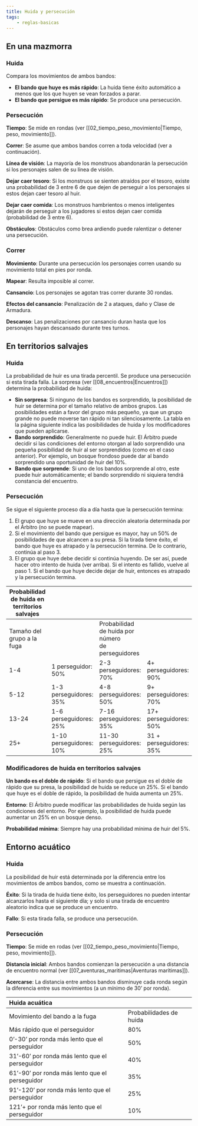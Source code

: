 ```yaml
---
title: Huida y persecución
tags:
    - reglas-basicas
---
```


## En una mazmorra
### Huida
Compara los movimientos de ambos bandos:

-  **El bando que huye es más rápido**: La huida tiene éxito automático a menos que los que huyen se vean forzados a parar.
-  **El bando que persigue es más rápido**: Se produce una persecución.

### Persecución
**Tiempo**: Se mide en rondas (ver [[02_tiempo_peso_movimiento|Tiempo, peso, movimiento]]).

**Correr**: Se asume que ambos bandos corren a toda velocidad (ver a continuación).

**Línea de visión**: La mayoría de los monstruos abandonarán la persecución si los personajes salen de su línea de visión.

**Dejar caer tesoro**: Si los monstruos se sienten atraídos por el tesoro, existe una probabilidad de 3 entre 6 de que dejen de perseguir a los personajes si estos dejan caer tesoro al huir.

**Dejar caer comida**: Los monstruos hambrientos o menos inteligentes dejarán de perseguir a los jugadores si estos dejan caer comida (probabilidad de 3 entre 6).

**Obstáculos**: Obstáculos como brea ardiendo puede ralentizar o detener una persecución.

### Correr
**Movimiento**: Durante una persecución los personajes corren usando su movimiento total en pies por ronda.

**Mapear**: Resulta imposible al correr.

**Cansancio**: Los personajes se agotan tras correr durante 30 rondas.

**Efectos del cansancio**: Penalización de 2 a ataques, daño y Clase de Armadura.

**Descanso**: Las penalizaciones por cansancio duran hasta que los personajes hayan descansado durante tres turnos.

## En territorios salvajes
### Huida
La probabilidad de huir es una tirada percentil. Se produce una persecución si esta tirada falla. La sorpresa (ver [[08_encuentros|Encuentros]]) determina la probabilidad de huida:

-  **Sin sorpresa**: Si ninguno de los bandos es sorprendido, la posibilidad de huir se determina por el tamaño relativo de ambos grupos. Las posibilidades están a favor del grupo más pequeño, ya que un grupo grande no puede moverse tan rápido ni tan silenciosamente. La tabla en la página siguiente indica las posibilidades de huida y los modificadores que pueden aplicarse.
-  **Bando sorprendido**: Generalmente no puede huir. El Árbitro puede decidir si las condiciones del entorno otorgan al lado sorprendido una pequeña posibilidad de huir al ser sorprendidos (como en el caso anterior). Por ejemplo, un bosque frondoso puede dar al bando sorprendido una oportunidad de huir del 10%.
-  **Bando que sorprende**: Si uno de los bandos sorprende al otro, este puede huir automáticamente; el bando sorprendido ni siquiera tendrá constancia del encuentro.

### Persecución
Se sigue el siguiente proceso día a día hasta que la persecución termina:

1. El grupo que huye se mueve en una dirección aleatoria determinada por el Árbitro (no se puede mapear).
2. Si el movimiento del bando que persigue es mayor, hay un 50% de posibilidades de que alcancen a su presa. Si la tirada tiene éxito, el bando que huye es atrapado y la persecución termina. De lo contrario, continúa al paso 3.
3. El grupo que huye debe decidir si continúa huyendo. De ser así, puede hacer otro intento de huida (ver arriba). Si el intento es fallido, vuelve al paso 1. Si el bando que huye decide dejar de huir, entonces es atrapado y la persecución termina.

| Probabilidad de huida en territorios salvajes |                         |                                                         |                         |
| --------------------------------------------- | ----------------------- | ------------------------------------------------------- | ----------------------- |
| Tamaño del grupo a la fuga                    |                         | Probabilidad<br>de huida por número<br>de perseguidores |                         |
| 1-4                                           | 1 perseguidor: 50%      | 2-3 perseguidores: 70%                                  | 4+ perseguidores: 90%   |
| 5-12                                          | 1-3 perseguidores: 35%  | 4-8 perseguidores: 50%                                  | 9+ perseguidores: 70%   |
| 13-24                                         | 1-6 perseguidores: 25%  | 7-16 perseguidores: 35%                                 | 17+ perseguidores: 50%  |
| 25+                                           | 1-10 perseguidores: 10% | 11-30 perseguidores: 25%                                | 31 + perseguidores: 35% |


### Modificadores de huida en territorios salvajes
**Un bando es el doble de rápido**: Si el bando que persigue es el doble de rápido que su presa, la posibilidad de huida se reduce un 25%. Si el bando que huye es el doble de rápido, la posibilidad de huida aumenta un 25%.

**Entorno**: El Árbitro puede modificar las probabilidades de huida según las condiciones del entorno. Por ejemplo, la posibilidad de huida puede aumentar un 25% en un bosque denso.

**Probabilidad mínima**: Siempre hay una probabilidad mínima de huir del 5%.

## Entorno acuático
### Huida
La posibilidad de huir está determinada por la diferencia entre los movimientos de ambos bandos, como se muestra a continuación.

**Éxito**: Si la tirada de huida tiene éxito, los perseguidores no pueden intentar alcanzarlos hasta el siguiente día; y solo si una tirada de encuentro aleatorio indica que se produce un encuentro.

**Fallo**: Si esta tirada falla, se produce una persecución.

### Persecución
**Tiempo**: Se mide en rodas (ver [[02_tiempo_peso_movimiento|Tiempo, peso, movimiento]]).

**Distancia inicial**: Ambos bandos comienzan la persecución a una distancia de encuentro normal (ver [[07_aventuras_maritimas|Aventuras marítimas]]).

**Acercarse**: La distancia entre ambos bandos disminuye cada ronda según la diferencia entre sus movimientos (a un mínimo de 30’ por ronda).

| Huida acuática                                  |                         |
| :---------------------------------------------- | ----------------------- |
| Movimiento del bando a la fuga                  | Probabilidades de huida |
| Más rápido que el perseguidor                   | 80%                     |
| 0’-30’ por ronda más lento que el perseguidor   | 50%                     |
| 31’-60’ por ronda más lento que el perseguidor  | 40%                     |
| 61’-90’ por ronda más lento que el perseguidor  | 35%                     |
| 91’-120’ por ronda más lento que el perseguidor | 25%                     |
| 121’+ por ronda más lento que el perseguidor    | 10%                     |
